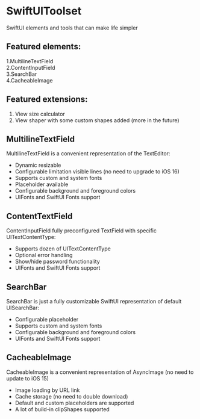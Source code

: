# SwiftUIToolset

SwiftUI elements and tools that can make life simpler

## Featured elements:
1.MultilineTextField  
2.ContentInputField  
3.SearchBar  
4.CacheableImage

## Featured extensions:
1. View size calculator
2. View shaper with some custom shapes added (more in the future)

## MultilineTextField
MultilineTextField is a convenient representation of the TextEditor:  
- Dynamic resizable  
- Configurable limitation visible lines (no need to upgrade to iOS 16)  
- Supports custom and system fonts  
- Placeholder available   
- Configurable background and foreground colors  
- UIFonts and SwiftUI Fonts support  

## ContentTextField  
ContentInputField fully preconfigured TextField with specific UITextContentType:  
- Supports dozen of UITextContentType  
- Optional error handling   
- Show/hide password functionality  
- UIFonts and SwiftUI Fonts support  

## SearchBar  
SearchBar is just a fully customizable SwiftUI representation of default UISearchBar:  
- Configurable placeholder  
- Supports custom and system fonts  
- Configurable background and foreground colors  
- UIFonts and SwiftUI Fonts support   

## CacheableImage
CacheableImage is a convenient representation of AsyncImage (no need to update to iOS 15)
- Image loading by URL link
- Cache storage (no need to double download)
- Default and custom placeholders are supported  
- A lot of build-in clipShapes supported

